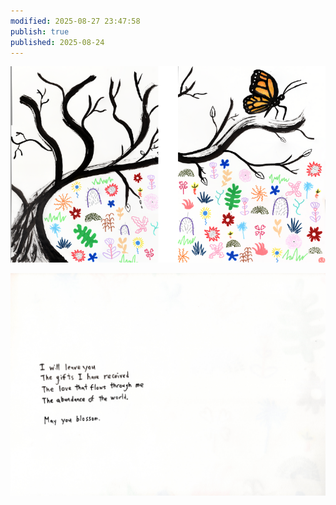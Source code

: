 ```yaml
---
modified: 2025-08-27 23:47:58
publish: true
published: 2025-08-24
---
```


![](../attachments/myart%20stiching%20(1).png)

![](../attachments/img20250824_22171236.jpg)